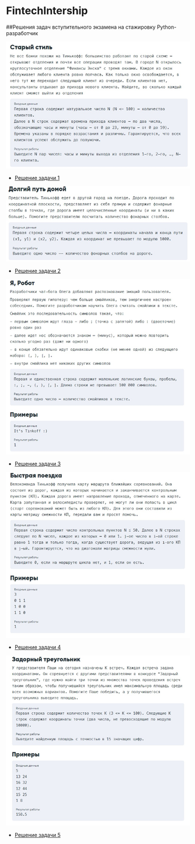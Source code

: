 # FintechIntership
##Решения задач вступительного экзамена на стажировку Python-разработчик

![](https://github.com/K4sho/FintechIntership/blob/master/task1.jpg)

* [Решение задачи 1](https://github.com/K4sho/FintechIntership/blob/master/sol1.py)

![](https://github.com/K4sho/FintechIntership/blob/master/task2.jpg)

* [Решение задачи 2](https://github.com/K4sho/FintechIntership/blob/master/sol2.py)

![](https://github.com/K4sho/FintechIntership/blob/master/task3.jpg)

* [Решение задачи 3](https://github.com/K4sho/FintechIntership/blob/master/sol3.py)

![](https://github.com/K4sho/FintechIntership/blob/master/task4.jpg)

* [Решение задачи 4](https://github.com/K4sho/FintechIntership/blob/master/sol4.py)

![](https://github.com/K4sho/FintechIntership/blob/master/task5.jpg)

* [Решение задачи 5](https://github.com/K4sho/FintechIntership/blob/master/sol5.py)
